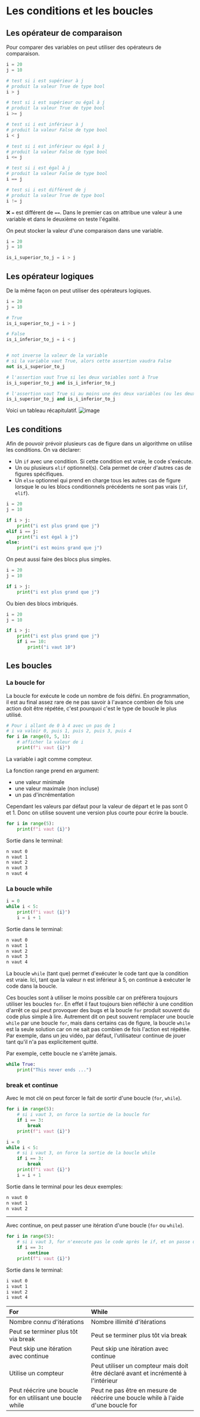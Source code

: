 # Les conditions et les boucles

## Les opérateur de comparaison

Pour comparer des variables on peut utiliser des opérateurs de comparaison.

```python
i = 20
j = 10

# test si i est supérieur à j
# produit la valeur True de type bool
i > j

# test si i est supérieur ou égal à j
# produit la valeur True de type bool
i >= j

# test si i est inférieur à j
# produit la valeur False de type bool
i < j

# test si i est inférieur ou égal à j
# produit la valeur False de type bool
i <= j

# test si i est égal à j
# produit la valeur False de type bool
i == j

# test si i est différent de j
# produit la valeur True de type bool
i != j
```

:x: `=` est différent de `==`. Dans le premier cas on attribue une valeur à une variable et dans le deuxième on teste l'égalité.

On peut stocker la valeur d'une comparaison dans une variable.

```python
i = 20
j = 10

is_i_superior_to_j = i > j
```

## Les opérateur logiques

De la même façon on peut utiliser des opérateurs logiques.

```python
i = 20
j = 10

# True
is_i_superior_to_j = i > j

# False
is_i_inferior_to_j = i < j


# not inverse la valeur de la variable
# si la variable vaut True, alors cette assertion vaudra False
not is_i_superior_to_j

# l'assertion vaut True si les deux variables sont à True
is_i_superior_to_j and is_i_inferior_to_j

# l'assertion vaut True si au moins une des deux variables (ou les deux) est à True
is_i_superior_to_j and is_i_inferior_to_j
```

Voici un tableau récapitulatif.
![image](./assets/05/logical_operators.png)

## Les conditions

Afin de pouvoir prévoir plusieurs cas de figure dans un algorithme on utilise les conditions. On va déclarer:

- Un `if` avec une condition. Si cette condition est vraie, le code s'exécute.
- Un ou plusieurs `elif` optionnel(s). Cela permet de créer d'autres cas de figures spécifiques.
- Un `else` optionnel qui prend en charge tous les autres cas de figure lorsque le ou les blocs conditionnels précédents ne sont pas vrais (`if`, `elif`).

```python
i = 20
j = 10

if i > j:
    print("i est plus grand que j")
elif i == j:
    print("i est égal à j")
else:
    print("i est moins grand que j")
```

On peut aussi faire des blocs plus simples.

```python
i = 20
j = 10

if i > j:
    print("i est plus grand que j")
```

Ou bien des blocs imbriqués.

```python
i = 20
j = 10

if i > j:
    print("i est plus grand que j")
    if i == 10:
        print("i vaut 10")
```

## Les boucles

### La boucle for

La boucle for exécute le code un nombre de fois défini. En programmation, il est au final assez rare de ne pas savoir à l'avance combien de fois une action doit être répétée, c'est pourquoi c'est le type de boucle le plus utilisé.

```python
# Pour i allant de 0 à 4 avec un pas de 1
# i va valoir 0, puis 1, puis 2, puis 3, puis 4
for i in range(0, 5, 1):
    # afficher la valeur de i
    print(f"i vaut {i}")
```

La variable i agit comme compteur.

La fonction range prend en argument:

- une valeur minimale
- une valeur maximale (non incluse)
- un pas d'incrémentation

Cependant les valeurs par défaut pour la valeur de départ et le pas sont 0 et 1. Donc on utilise souvent une version plus courte pour écrire la boucle.

```python
for i in range(5):
    print(f"i vaut {i}")
```

Sortie dans le terminal:

```bash
n vaut 0
n vaut 1
n vaut 2
n vaut 3
n vaut 4
```

### La boucle while

```python
i = 0
while i < 5:
    print(f"i vaut {i}")
    i = i + 1
```

Sortie dans le terminal:

```bash
n vaut 0
n vaut 1
n vaut 2
n vaut 3
n vaut 4
```

La boucle `while` (tant que) permet d'exécuter le code tant que la condition est vraie. Ici, tant que la valeur n est inférieur à 5, on continue à exécuter le code dans la boucle.

Ces boucles sont à utiliser le moins possible car on préfèrera toujours utiliser les boucles `for`. En effet il faut toujours bien réfléchir à une condition d'arrêt ce qui peut provoquer des bugs et la boucle `for` produit souvent du code plus simple à lire. Autrement dit on peut souvent remplacer une boucle `while` par une boucle `for`, mais dans certains cas de figure, la boucle `while` est la seule solution car on ne sait pas combien de fois l'action est répétée. Par exemple, dans un jeu vidéo, par défaut, l'utilisateur continue de jouer tant qu'il n'a pas explicitement quitté.

Par exemple, cette boucle ne s'arrête jamais.

```python
while True:
    print("This never ends ...")
```

### break et continue

Avec le mot clé on peut forcer le fait de sortir d'une boucle (`for`, `while`).

```python
for i in range(5):
    # si i vaut 3, on force la sortie de la boucle for
    if i == 3:
        break
    print(f"i vaut {i}")
```

```python
i = 0
while i < 5:
    # si i vaut 3, on force la sortie de la boucle while
    if i == 3:
        break
    print(f"i vaut {i}")
    i = i + 1
```

Sortie dans le terminal pour les deux exemples:

```bash
n vaut 0
n vaut 1
n vaut 2
```

---

Avec continue, on peut passer une itération d'une boucle (`for` ou `while`).

```python
for i in range(5):
    # si i vaut 3, for n'execute pas le code après le if, et on passe directement à l'itération de boucle suivante
    if i == 3:
        continue
    print(f"i vaut {i}")
```

Sortie dans le terminal:

```bash
i vaut 0
i vaut 1
i vaut 2
i vaut 4
```

| For                                                        | While                                                                              |
| :--------------------------------------------------------- | :--------------------------------------------------------------------------------- |
| Nombre connu d'itérations                                  | Nombre illimité d'itérations                                                       |
| Peut se terminer plus tôt via break                        | Peut se terminer plus tôt via break                                                |
| Peut skip une itération avec continue                      | Peut skip une itération avec continue                                              |
| Utilise un compteur                                        | Peut utiliser un compteur mais doit être déclaré avant et incrémenté à l'intérieur |
| Peut réécrire une boucle for en utilisant une boucle while | Peut ne pas être en mesure de réécrire une boucle while à l'aide d'une boucle for  |
